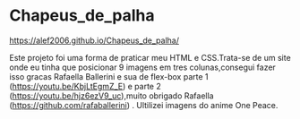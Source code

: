 # Chapeus_de_palha

https://alef2006.github.io/Chapeus_de_palha/

Este projeto foi uma forma de praticar meu HTML e CSS.Trata-se de um site onde eu tinha que posicionar 9 imagens em tres colunas,consegui fazer isso gracas Rafaella Ballerini
e sua de flex-box parte 1 (https://youtu.be/KbjLtEgmZ_E) e parte 2 (https://youtu.be/hjz6ezV9_uc),muito obrigado Rafaella (https://github.com/rafaballerini) .
Ultilizei imagens do anime One Peace.
